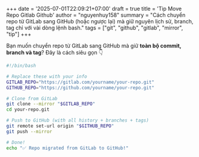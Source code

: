 +++
date = '2025-07-01T22:09:21+07:00'
draft = true
title = 'Tip Move Repo Gitlab Github'
author = "nguyenhuy158"
summary = "Cách chuyển repo từ GitLab sang GitHub (hoặc ngược lại) mà giữ nguyên lịch sử, branch, tag chỉ với vài dòng lệnh bash."
tags = ["git", "github", "gitlab", "mirror", "tip"]
+++


Bạn muốn chuyển repo từ GitLab sang GitHub mà giữ **toàn bộ commit, branch và tag**? Đây là cách siêu gọn 👇

```bash
#!/bin/bash

# Replace these with your info
GITLAB_REPO="https://gitlab.com/yourname/your-repo.git"
GITHUB_REPO="https://github.com/yourname/your-repo.git"

# Clone from GitLab
git clone --mirror "$GITLAB_REPO"
cd your-repo.git

# Push to GitHub (with all history + branches + tags)
git remote set-url origin "$GITHUB_REPO"
git push --mirror

# Done!
echo "✅ Repo migrated from GitLab to GitHub!"
```